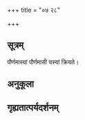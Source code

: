 +++
title = "०७ २८"

+++
## सूत्रम्
पौर्णमास्यां पौर्णमासी यस्यां क्रियते।
## अनुकूला

## गृह्यतात्पर्यदर्शनम्



